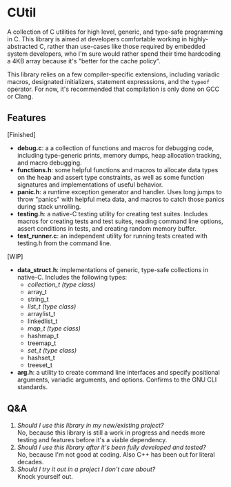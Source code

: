 # CUtil

A collection of C utilities for high level, generic, and type-safe programming in C. This library is aimed at developers comfortable working in highly-abstracted C, rather than use-cases like those required by embedded system developers, who I'm sure would rather spend their time hardcoding a 4KB array because it's "better for the cache policy".

This library relies on a few compiler-specific extensions, including variadic macros, designated initializers, statement expresssions, and the `typeof` operator. For now, it's recommended that compilation is only done on GCC or Clang.

## Features

[Finished]
- **debug.c**: a a collection of functions and macros for debugging code, including type-generic prints, memory dumps, heap allocation tracking, and macro debugging.
- **functions.h**: some helpful functions and macros to allocate data types on the heap and assert type constraints, as well as some function signatures and implementations of useful behavior.
- **panic.h**: a runtime exception generator and handler. Uses long jumps to throw "panics" with helpful meta data, and macros to catch those panics during stack unrolling.
- **testing.h**: a native-C testing utility for creating test suites. Includes macros for creating tests and test suites, reading command line options, assert conditions in tests, and creating random memory buffer.
- **test_runner.c**: an independent utility for running tests created with testing.h from the command line.

[WIP]
- **data_struct.h**: implementations of generic, type-safe collections in native-C. Includes the following types:
    - *collection_t (type class)*  
    - array_t  
    - string_t  
    - *list_t (type class)*  
    - arraylist_t  
    - linkedlist_t  
    - *map_t (type class)*  
    - hashmap_t  
    - treemap_t  
    - *set_t (type class)*  
    - hashset_t  
    - treeset_t  
- **arg.h**: a utility to create command line interfaces and specify positional arguments, variadic arguments, and options. Confirms to the GNU CLI standards.

## Q&A

1. *Should I use this library in my new/existing project?*  
    No, because this library is still a work in progress and needs more testing and features before it's a viable dependency.
2. *Should I use this library after it's been fully developed and tested?*  
    No, because I'm not good at coding. Also C++ has been out for literal decades.
3. *Should I try it out in a project I don't care about?*  
    Knock yourself out.
